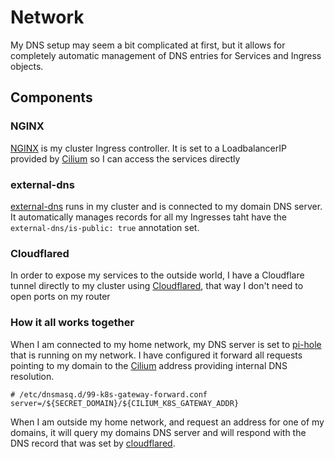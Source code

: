 # Network

My DNS setup may seem a bit complicated at first, but it allows for completely automatic management of DNS entries for Services and Ingress objects.

## Components

### NGINX

[NGINX](https://github.com/kubernetes/ingress-nginx/) is my cluster Ingress controller. It is set to a LoadbalancerIP provided by [Cilium](https://github.com/cilium/cilium) so I can access the services directly

### external-dns

[external-dns](https://github.com/kubernetes-sigs/external-dns) runs in my cluster and is connected to my domain DNS server. It automatically manages records for all my Ingresses taht have the `external-dns/is-public: true` annotation set.

### Cloudflared

In order to expose my services to the outside world, I have a Cloudflare tunnel directly to my cluster using [Cloudflared](https://github.com/cloudflare/cloudflared), that way I don't need to open ports on my router

### How it all works together

When I am connected to my home network, my DNS server is set to [pi-hole](https://github.com/pi-hole/pi-hole) that is running on my network. I have configured it forward all requests pointing to my domain to the [Cilium](https://github.com/cilium/cilium) address providing internal DNS resolution.

```
# /etc/dnsmasq.d/99-k8s-gateway-forward.conf
server=/${SECRET_DOMAIN}/${CILIUM_K8S_GATEWAY_ADDR}
```

When I am outside my home network, and request an address for one of my domains, it will query my domains DNS server and will respond with the DNS record that was set by [cloudflared](https://github.com/cloudflare/cloudflared).
